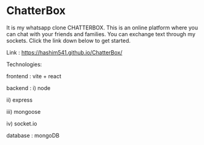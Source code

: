 # ChatterBox
It is my whatsapp clone CHATTERBOX.
This is an online platform where you can chat with your friends and families.
You can exchange text through my sockets.
Click the link down below to get started.

Link :  https://hashim541.github.io/ChatterBox/

Technologies:

  frontend :
    vite + react
    
  backend :
    i) node
    
   ii) express
   
  iii) mongoose
  
   iv) socket.io
    
  database :
    mongoDB
